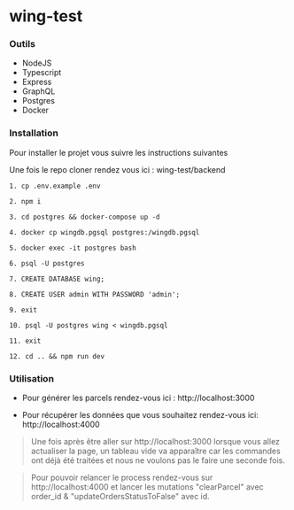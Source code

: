 # wing-test

### Outils

- NodeJS
- Typescript
- Express
- GraphQL
- Postgres
- Docker

### Installation

Pour installer le projet vous suivre les instructions suivantes

  Une fois le repo cloner rendez vous ici : wing-test/backend

  ```
  1. cp .env.example .env

  2. npm i

  3. cd postgres && docker-compose up -d

  4. docker cp wingdb.pgsql postgres:/wingdb.pgsql

  5. docker exec -it postgres bash

  6. psql -U postgres

  7. CREATE DATABASE wing;

  8. CREATE USER admin WITH PASSWORD 'admin';

  9. exit

  10. psql -U postgres wing < wingdb.pgsql

  11. exit

  12. cd .. && npm run dev
  ```

### Utilisation

- Pour générer les parcels rendez-vous ici : http://localhost:3000

- Pour récupérer les données que vous souhaitez rendez-vous ici: http://localhost:4000

> Une fois après être aller sur http://localhost:3000 lorsque vous allez actualiser la
page, un tableau vide va apparaître car les commandes ont déjà été traitées et nous ne
voulons pas le faire une seconde fois.

> Pour pouvoir relancer le process rendez-vous sur http://localhost:4000 et lancer les
mutations "clearParcel" avec order_id & "updateOrdersStatusToFalse" avec id. 